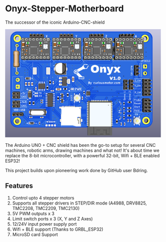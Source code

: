 # Onyx-Stepper-Motherboard
The successor of the iconic Arduino-CNC-shield

![Onyx_Assembled](Pictures/onyx_front_render.PNG)

The Arduino UNO + CNC shield has been the go-to setup for several CNC machines, robotic arms, drawing machines and what not! It's about time we replace the 8-bit microcontroller, with a powerful 32-bit, Wifi + BLE enabled ESP32!

This project builds upon pioneering work done by GitHub user Bdring.

## Features

1. Control upto 4 stepper motors
2. Supports all stepper drivers in STEP/DIR mode (A4988, DRV8825, TMC2208, TMC2209, TMC2130)
3. 5V PWM outputs x 3
4. Limit switch ports x 3 (X, Y and Z Axes)
5. 12/24V input power supply port
6. Wifi + BLE support (Thanks to GRBL_ESP32)
7. MicroSD card Support

